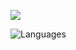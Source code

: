 ![](https://komarev.com/ghpvc/?username=TooNakko&color=green)

![Languages](https://github-readme-stats.vercel.app/api/top-langs/?username=TooNakko&&show_icons=true&count_private=true&hide_border=true&theme=graywhite&layout=compact&langs_count=8&exclude_repo=wxGo)

